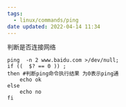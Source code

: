 ```yaml
---
tags:
  - linux/commands/ping
date updated: 2022-04-14 11:34
---
```


判断是否连接网络

```shell
ping  -n 2 www.baidu.com >/dev/null;
if ((  $? == 0 )) ;
then #判断ping命令执行结果 为0表示ping通
	echo ok
else
	echo no
fi
```
